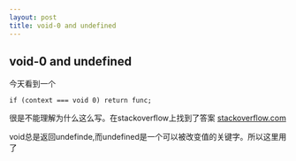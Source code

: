 ```yaml
---
layout: post
title: void-0 and undefined
---
```

## void-0 and undefined

今天看到一个

    if (context === void 0) return func;
    
很是不能理解为什么这么写。在stackoverflow上找到了答案 [stackoverflow.com](http://stackoverflow.com/questions/7452341/what-does-void-0-mean) 

void总是返回undefinde,而undefined是一个可以被改变值的关键字。所以这里用了